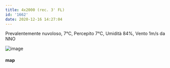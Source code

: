 ```yaml
---
title: 4x2000 (rec. 3' FL)
id: '1662'
date: 2020-12-16 14:27:04
---
```


Prevalentemente nuvoloso, 7°C, Percepito 7°C, Umidità 84%, Vento 1m/s da NNO

![image](/images/2021/08/20201216-activity-map.png)

#### map